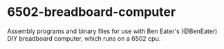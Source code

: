 # 6502-breadboard-computer
Assembly programs and binary files for use with Ben Eater's (@BenEater) DIY breadboard computer, which runs on a 6502 cpu.
